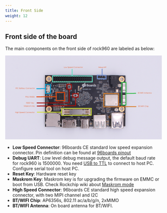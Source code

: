 ```yaml
---
title: Front Side
weight: 12
---
```


## Front side of the board

The main components on the front side of rock960 are labeled as below:

![Front side with label](/start/frontside/images/rock960_top_with_label.png)

* **Low Speed Connector**: 96boards CE standard low speed expansion connector. Pin definition can be found at [96boards pinout](https://www.96boards.org/pinout/)
* **Debug UART**: Low level debug message output, the default baud rate for rock960 is 1500000. You need [USB to TTL]() to connect to host PC. Configure serial tool on host PC.
* **Reset Key**: Hardware reset key
* **Maskrom Key**: Maskrom key is for upgrading the firmware on EMMC or boot from USB. Check Rockchip wiki about [Maskrom mode](http://opensource.rock-chips.com/wiki_Rockusb#Maskrom_mode)
* **High Speed Connector**: 96boards CE standard high speed expansion connector, with two MIPI channel and I2C
* **BT/WIFI Chip**: AP6356s, 802.11 ac/a/b/g/n, 2xMIMO
* **BT/WIFI Antenna**: On board antenna for BT/WIFI.
